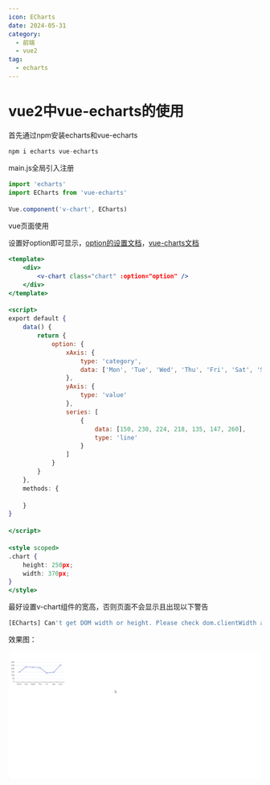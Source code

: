 ```yaml
---
icon: ECharts
date: 2024-05-31
category:
  - 前端
  - vue2
tag:
  - echarts
---
```

# vue2中vue-echarts的使用

首先通过npm安装echarts和vue-echarts

```jsx
npm i echarts vue-echarts
```

main.js全局引入注册

```jsx
import 'echarts'
import ECharts from 'vue-echarts'

Vue.component('v-chart', ECharts)
```

vue页面使用

设置好option即可显示，[option的设置文档](https://echarts.apache.org/zh/option.html#title)，[vue-charts文档](https://github.com/ecomfe/vue-echarts#readme)

```jsx
<template>
    <div>
        <v-chart class="chart" :option="option" />
    </div>
</template>

<script>
export default {
    data() {
        return {
            option: {
                xAxis: {
                    type: 'category',
                    data: ['Mon', 'Tue', 'Wed', 'Thu', 'Fri', 'Sat', 'Sun']
                },
                yAxis: {
                    type: 'value'
                },
                series: [
                    {
                        data: [150, 230, 224, 218, 135, 147, 260],
                        type: 'line'
                    }
                ]
            }
        }
    },
    methods: {

    }
}

</script>

<style scoped>
.chart {
    height: 250px;
    width: 370px;
}
</style>

```

最好设置v-chart组件的宽高，否则页面不会显示且出现以下警告

```jsx
[ECharts] Can't get DOM width or height. Please check dom.clientWidth and dom.clientHeight. They should not be 0.For example, you may need to call this in the callback of window.onload.
```

效果图：

![效果图](/assets/images/code/front/vue2/vueChartsUse/msedge_WpFubl0d1K.png)